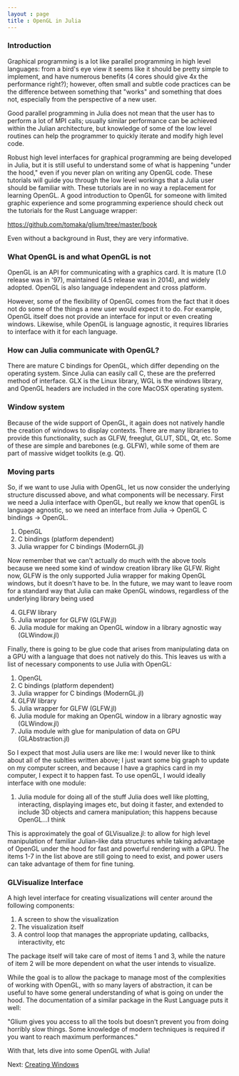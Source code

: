 ```yaml
---
layout : page
title : OpenGL in Julia
---
```


### Introduction

Graphical programming is a lot like parallel programming in high level languages: from a bird's eye view it seems like it should be pretty simple to implement, and have numerous benefits (4 cores should give 4x the performance right?); however, often small and subtle code practices can be the difference between something that "works" and something that does not, especially from the perspective of a new user. 

Good parallel programming in Julia does not mean that the user has to perform a lot of MPI calls; usually similar performance can be achieved within the Julian architecture, but knowledge of some of the low level routines can help the programmer to quickly iterate and modify high level code.

Robust high level interfaces for graphical programming are being developed in Julia, but it is still useful to understand some of what is happening "under the hood," even if you never plan on writing any OpenGL code. These tutorials will guide you through the low level workings that a Julia user should be familiar with. These tutorials are in no way a replacement for learning OpenGL. A good introduction to OpenGL for someone with limited graphic experience and some programming experience should check out the tutorials for the Rust Language wrapper:

https://github.com/tomaka/glium/tree/master/book

Even without a background in Rust, they are very informative.

### What OpenGL is and what OpenGL is not

OpenGL is an API for communicating with a graphics card. It is mature (1.0 release was in '97), maintained (4.5 release was in 2014), and widely adopted. OpenGL is also language independent and cross platform.

However, some of the flexibility of OpenGL comes from the fact that it does not do some of the things a new user would expect it to do. For example, OpenGL itself does not provide an interface for input or even creating windows. Likewise, while OpenGL is language agnostic, it requires libraries to interface with it for each language.

### How can Julia communicate with OpenGL?

There are mature C bindings for OpenGL, which differ depending on the operating system. Since Julia can easily call C, these are the preferred method of interface. GLX is the Linux library, WGL is the windows library, and OpenGL headers are included in the core MacOSX operating system.

### Window system

Because of the wide support of OpenGL, it again does not natively handle the creation of windows to display contexts. There are many libraries to provide this functionality, such as GLFW, freeglut, GLUT, SDL, Qt, etc. Some of these are simple and barebones (e.g. GLFW), while some of them are part of massive widget toolkits (e.g. Qt). 

### Moving parts

So, if we want to use Julia with OpenGL, let us now consider the underlying structure discussed above, and what components will be necessary. First we need a Julia interface with OpenGL, but really we know that openGL is language agnostic, so we need an interface from Julia -> OpenGL C bindings -> OpenGL.

1. OpenGL
2. C bindings (platform dependent)
3. Julia wrapper for C bindings (ModernGL.jl)

Now remember that we can't actually do much with the above tools because we need some kind of window creation library like GLFW. Right now, GLFW is the only supported Julia wrapper for making OpenGL windows, but it doesn't have to be. In the future, we may want to leave room for a standard way that Julia can make OpenGL windows, regardless of the underlying library being used

4. GLFW library
5. Julia wrapper for GLFW (GLFW.jl)
6. Julia module for making an OpenGL window in a library agnostic way (GLWindow.jl)

Finally, there is going to be glue code that arises from manipulating data on a GPU with a language that does not natively do this. This leaves us with a list of necessary components to use Julia with OpenGL:

1. OpenGL
2. C bindings (platform dependent)
3. Julia wrapper for C bindings (ModernGL.jl)
4. GLFW library
5. Julia wrapper for GLFW (GLFW.jl)
6. Julia module for making an OpenGL window in a library agnostic way (GLWindow.jl)
7. Julia module with glue for manipulation of data on GPU (GLAbstraction.jl)

So I expect that most Julia users are like me: I would never like to think about all of the sublties written above; I just want some big graph to update on my computer screen, and because I have a graphics card in my computer, I expect it to happen fast. To use openGL, I would ideally interface with one module:

1. Julia module for doing all of the stuff Julia does well like plotting, interacting, displaying images etc, but doing it faster, and extended to include 3D objects and camera manipulation; this happens because OpenGL...I think

This is approximately the goal of GLVisualize.jl: to allow for high level manipulation of familiar Julian-like data structures while taking advantage of OpenGL under the hood for fast and powerful rendering with a GPU. The items 1-7 in the list above are still going to need to exist, and power users can take advantage of them for fine tuning.

### GLVisualize Interface

A high level interface for creating visualizations will center around the following components:

1. A screen to show the visualization
2. The visualization itself
3. A control loop that manages the appropriate updating, callbacks, interactivity, etc

The package itself will take care of most of items 1 and 3, while the nature of item 2 will be more dependent on what the user intends to visualize. 

While the goal is to allow the package to manage most of the complexities of working with OpenGL, with so many layers of abstraction, it can be useful to have some general understanding of what is going on under the hood. The documentation of a similar package in the Rust Language puts it well:

"Glium gives you access to all the tools but doesn't prevent you from doing horribly slow things. Some knowledge of modern techniques is required if you want to reach maximum performances."

With that, lets dive into some OpenGL with Julia!

Next:
[Creating Windows](2_windows.html)


